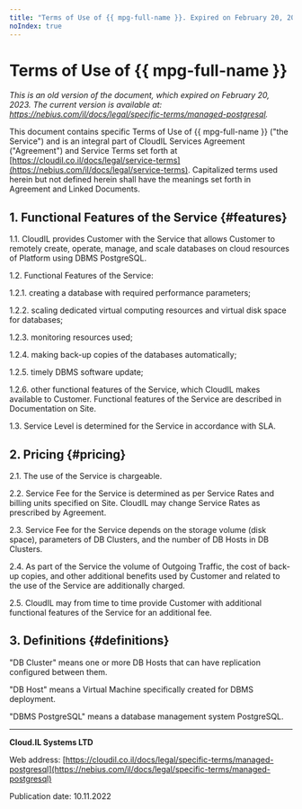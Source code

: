 ```yaml
---
title: "Terms of Use of {{ mpg-full-name }}. Expired on February 20, 2023"
noIndex: true
---
```


# Terms of Use of {{ mpg-full-name }}

*This is an old version of the document, which expired on February 20, 2023. The current version is available at: <https://nebius.com/il/docs/legal/specific-terms/managed-postgresql>.*

This document contains specific Terms of Use of {{ mpg-full-name }} ("the Service") and is an integral part of CloudIL Services Agreement ("Agreement") and Service Terms set forth at [https://cloudil.co.il/docs/legal/service-terms](https://nebius.com/il/docs/legal/service-terms). Capitalized terms used herein but not defined herein shall have the meanings set forth in Agreement and Linked Documents.

## 1. Functional Features of the Service {#features}

1.1. CloudIL provides Customer with the Service that allows Customer to remotely create, operate, manage, and scale databases on cloud resources of Platform using DBMS PostgreSQL.

1.2. Functional Features of the Service:

1.2.1. creating a database with required performance parameters;

1.2.2. scaling dedicated virtual computing resources and virtual disk space for databases;

1.2.3. monitoring resources used;

1.2.4. making back-up copies of the databases automatically;

1.2.5. timely DBMS software update;

1.2.6. other functional features of the Service, which CloudIL makes available to Customer. Functional features of the Service are described in Documentation on Site.

1.3. Service Level is determined for the Service in accordance with SLA.

## 2. Pricing {#pricing}

2.1. The use of the Service is chargeable.

2.2. Service Fee for the Service is determined as per Service Rates and billing units specified on Site. CloudIL may change Service Rates as prescribed by Agreement.

2.3. Service Fee for the Service depends on the storage volume (disk space), parameters of DB Clusters, and the number of DB Hosts in DB Clusters.

2.4. As part of the Service the volume of Outgoing Traffic, the cost of back-up copies, and other additional benefits used by Customer and related to the use of the Service are additionally charged.

2.5. CloudIL may from time to time provide Customer with additional functional features of the Service for an additional fee.

## 3. Definitions {#definitions}

"DB Cluster" means one or more DB Hosts that can have replication configured between them.

"DB Host" means a Virtual Machine specifically created for DBMS deployment.

"DBMS PostgreSQL" means a database management system PostgreSQL.

________________________________________

**Cloud.IL Systems LTD**

Web address: [https://cloudil.co.il/docs/legal/specific-terms/managed-postgresql](https://nebius.com/il/docs/legal/specific-terms/managed-postgresql)

Publication date: 10.11.2022
